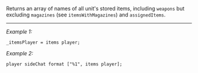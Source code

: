 Returns an array of names of all unit's stored items, including `weapons` but excluding `magazines` (see `itemsWithMagazines`) and `assignedItems`.


---
*Example 1:*
```sqf
_itemsPlayer = items player;
```

*Example 2:*
```sqf
player sideChat format ["%1", items player];
```